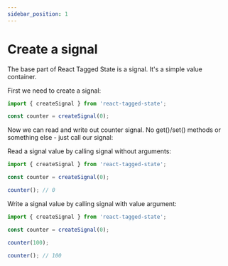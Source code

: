 ```yaml
---
sidebar_position: 1
---
```


# Create a signal

The base part of React Tagged State is a signal. It's a simple value container.

First we need to create a signal:

```typescript
import { createSignal } from 'react-tagged-state';

const counter = createSignal(0);
```

Now we can read and write out counter signal. No get()/set() methods or something else - just call our signal:

Read a signal value by calling signal without arguments:

```typescript
import { createSignal } from 'react-tagged-state';

const counter = createSignal(0);

counter(); // 0
```

Write a signal value by calling signal with value argument:

```typescript
import { createSignal } from 'react-tagged-state';

const counter = createSignal(0);

counter(100);

counter(); // 100
```
